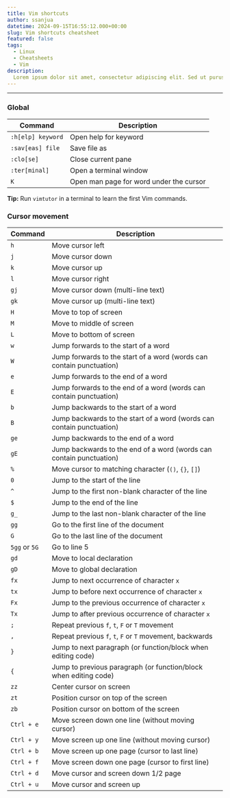 ```yaml
---
title: Vim shortcuts 
author: ssanjua
datetime: 2024-09-15T16:55:12.000+00:00
slug: Vim shortcuts cheatsheet
featured: false
tags:
  - Linux
  - Cheatsheets
  - Vim
description:
  Lorem ipsum dolor sit amet, consectetur adipiscing elit. Sed ut purus eget sapien.
---
```

---
### Global

| Command               | Description                                               |
|-----------------------|-----------------------------------------------------------|
| `:h[elp] keyword`     | Open help for keyword                                      |
| `:sav[eas] file`      | Save file as                                              |
| `:clo[se]`            | Close current pane                                        |
| `:ter[minal]`         | Open a terminal window                                    |
| `K`                   | Open man page for word under the cursor                   |

**Tip:** Run `vimtutor` in a terminal to learn the first Vim commands.

### Cursor movement

| Command       | Description                                                           |
| ------------- | --------------------------------------------------------------------- |
| `h`           | Move cursor left                                                      |
| `j`           | Move cursor down                                                      |
| `k`           | Move cursor up                                                        |
| `l`           | Move cursor right                                                     |
| `gj`          | Move cursor down (multi-line text)                                    |
| `gk`          | Move cursor up (multi-line text)                                      |
| `H`           | Move to top of screen                                                 |
| `M`           | Move to middle of screen                                              |
| `L`           | Move to bottom of screen                                              |
| `w`           | Jump forwards to the start of a word                                  |
| `W`           | Jump forwards to the start of a word (words can contain punctuation)  |
| `e`           | Jump forwards to the end of a word                                    |
| `E`           | Jump forwards to the end of a word (words can contain punctuation)    |
| `b`           | Jump backwards to the start of a word                                 |
| `B`           | Jump backwards to the start of a word (words can contain punctuation) |
| `ge`          | Jump backwards to the end of a word                                   |
| `gE`          | Jump backwards to the end of a word (words can contain punctuation)   |
| `%`           | Move cursor to matching character (`()`, `{}`, `[]`)                  |
| `0`           | Jump to the start of the line                                         |
| `^`           | Jump to the first non-blank character of the line                     |
| `$`           | Jump to the end of the line                                           |
| `g_`          | Jump to the last non-blank character of the line                      |
| `gg`          | Go to the first line of the document                                  |
| `G`           | Go to the last line of the document                                   |
| `5gg` or `5G` | Go to line 5                                                          |
| `gd`          | Move to local declaration                                             |
| `gD`          | Move to global declaration                                            |
| `fx`          | Jump to next occurrence of character `x`                              |
| `tx`          | Jump to before next occurrence of character `x`                       |
| `Fx`          | Jump to the previous occurrence of character `x`                      |
| `Tx`          | Jump to after previous occurrence of character `x`                    |
| `;`           | Repeat previous `f`, `t`, `F` or `T` movement                         |
| `,`           | Repeat previous `f`, `t`, `F` or `T` movement, backwards              |
| `}`           | Jump to next paragraph (or function/block when editing code)          |
| `{`           | Jump to previous paragraph (or function/block when editing code)      |
| `zz`          | Center cursor on screen                                               |
| `zt`          | Position cursor on top of the screen                                  |
| `zb`          | Position cursor on bottom of the screen                               |
| `Ctrl + e`    | Move screen down one line (without moving cursor)                     |
| `Ctrl + y`    | Move screen up one line (without moving cursor)                       |
| `Ctrl + b`    | Move screen up one page (cursor to last line)                         |
| `Ctrl + f`    | Move screen down one page (cursor to first line)                      |
| `Ctrl + d`    | Move cursor and screen down 1/2 page                                  |
| `Ctrl + u`    | Move cursor and screen up                                             |
